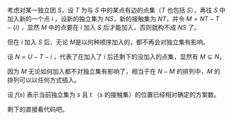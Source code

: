 考虑对某一独立团 $S$，设 $T$ 为与 $S$ 中的某点有边的点集（$T$ 也包括 $S$），再往 $S$ 中加入新的一个点 $i$ ，设新的独立集为 $NS$，新的接触集为 $NT$，并令 $M = NT-T-\{i\}$ ，显然 $M$ 中的点要在 $i$ 加入 $S$ 后才能加入，否则就构不成 $NS$ 了。

但在 $i$ 加入 $S$ 后，无论 $M$​ 是以何种顺序加入的，都不再会对独立集有影响。

设 $N = U-T-{i}$ ，代表了在加入了 $i$ 后还剩下的没加入的点集，显然有 $M\subseteq N$。

因为 $M$ 无论如何加入都不对独立集有影响了，相当于在 $N - M$ 的排列中，$M$​ 的排列可以以任何方式插入。

设 $f(s)$ 表示当前独立集为 $s$ 且 $t$​ （$s$ 的接触集）的位置已经相对确定的方案数。

剩下的直接看代码吧。

